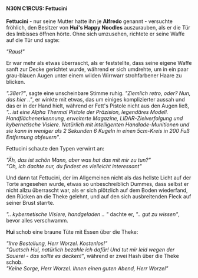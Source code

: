 #### N30N C1RCUS: Fettucini

**Fettucini** - nur seine Mutter hatte ihn je **Alfredo** genannt - versuchte fröhlich, den Besitzer von **Hui's Happy Noodles** auszurauben, als er die Tür des Imbisses öffnen hörte. Ohne sich umzusehen, richtete er seine Waffe auf die Tür und sagte:

_"Raus!"_

Er war mehr als etwas überrascht, als er feststellte, dass seine eigene Waffe sanft zur Decke gerichtet wurde, während er sich umdrehte, um in ein paar grau-blauen Augen unter einem wilden Wirrwarr strohfarbener Haare zu blicken.

_".38er?"_, sagte eine unscheinbare Stimme ruhig. _"Ziemlich retro, oder? Nun, das hier .."_, er winkte mit etwas, das um einiges komplizierter aussah und das er in der Hand hielt, während er Fett's Pistole nicht aus den Augen ließ, _".. ist eine Alpha Thermal Pistole der Präzision, legendäres Modell. Handflächenerkennung, erweiterte Magazine, LIDAR-Zielverfolgung und kybernetische Visiere. Natürlich mit intelligenten Handlade-Munitionen und sie kann in weniger als 2 Sekunden 6 Kugeln in einen 5cm-Kreis in 200 Fuß Entfernung abfeuern"_.

Fettucini schaute den Typen verwirrt an:

_"Äh, das ist schön Mann, aber was hat das mit mir zu tun?"_  
_"Oh, ich dachte nur, du findest es vielleicht interessant"_

Und dann tat Fettucini, der im Allgemeinen nicht als das hellste Licht auf der Torte angesehen wurde, etwas so unbeschreiblich Dummes, dass selbst er nicht allzu überrascht war, als er sich plötzlich auf dem Boden wiederfand, den Rücken an die Theke gelehnt, und auf den sich ausbreitenden Fleck auf seiner Brust starrte.

_".. kybernetische Visiere, handgeladen .. "_ dachte er, _".. gut zu wissen"_, bevor alles verschwamm.

**Hui** schob eine braune Tüte mit Essen über die Theke:

_"Ihre Bestellung, Herr Worzel. Kostenlos!"_  
_"Quatsch Hui, natürlich bezahle ich dafür! Und tut mir leid wegen der Sauerei - das sollte es decken!"_, während er zwei Hash über die Theke schob.  
_"Keine Sorge, Herr Worzel. Ihnen einen guten Abend, Herr Worzel"_  
